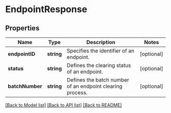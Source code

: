 # EndpointResponse

## Properties
Name | Type | Description | Notes
------------ | ------------- | ------------- | -------------
**endpointID** | **string** | Specifies the identifier of an endpoint. | [optional] 
**status** | **string** | Defines the clearing status of an endpoint. | [optional] 
**batchNumber** | **string** | Defines the batch number of an endpoint clearing process. | [optional] 

[[Back to Model list]](../README.md#documentation-for-models) [[Back to API list]](../README.md#documentation-for-api-endpoints) [[Back to README]](../README.md)


